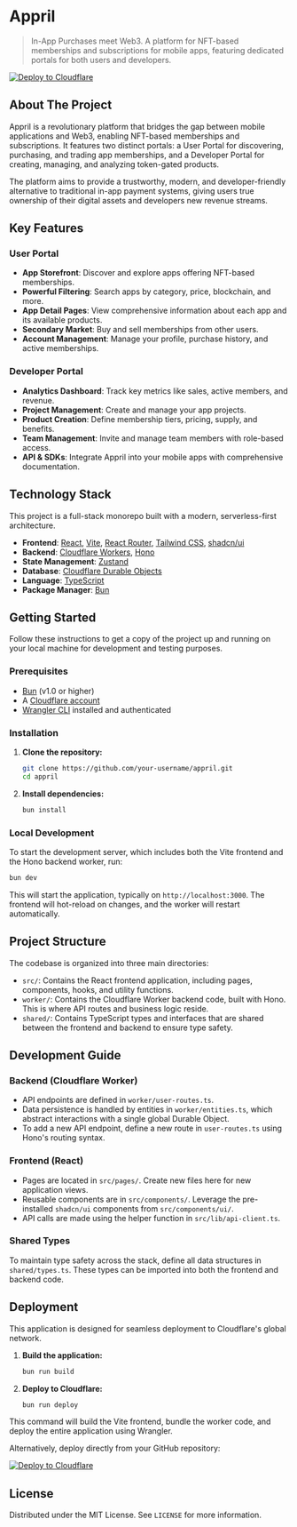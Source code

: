 # Appril

> In-App Purchases meet Web3. A platform for NFT-based memberships and subscriptions for mobile apps, featuring dedicated portals for both users and developers.

[![Deploy to Cloudflare](https://deploy.workers.cloudflare.com/button)](https://deploy.workers.cloudflare.com/?url=https://github.com/louk/appril-1)

## About The Project

Appril is a revolutionary platform that bridges the gap between mobile applications and Web3, enabling NFT-based memberships and subscriptions. It features two distinct portals: a User Portal for discovering, purchasing, and trading app memberships, and a Developer Portal for creating, managing, and analyzing token-gated products.

The platform aims to provide a trustworthy, modern, and developer-friendly alternative to traditional in-app payment systems, giving users true ownership of their digital assets and developers new revenue streams.

## Key Features

### User Portal
*   **App Storefront**: Discover and explore apps offering NFT-based memberships.
*   **Powerful Filtering**: Search apps by category, price, blockchain, and more.
*   **App Detail Pages**: View comprehensive information about each app and its available products.
*   **Secondary Market**: Buy and sell memberships from other users.
*   **Account Management**: Manage your profile, purchase history, and active memberships.

### Developer Portal
*   **Analytics Dashboard**: Track key metrics like sales, active members, and revenue.
*   **Project Management**: Create and manage your app projects.
*   **Product Creation**: Define membership tiers, pricing, supply, and benefits.
*   **Team Management**: Invite and manage team members with role-based access.
*   **API & SDKs**: Integrate Appril into your mobile apps with comprehensive documentation.

## Technology Stack

This project is a full-stack monorepo built with a modern, serverless-first architecture.

*   **Frontend**: [React](https://react.dev/), [Vite](https://vitejs.dev/), [React Router](https://reactrouter.com/), [Tailwind CSS](https://tailwindcss.com/), [shadcn/ui](https://ui.shadcn.com/)
*   **Backend**: [Cloudflare Workers](https://workers.cloudflare.com/), [Hono](https://hono.dev/)
*   **State Management**: [Zustand](https://zustand-demo.pmnd.rs/)
*   **Database**: [Cloudflare Durable Objects](https://developers.cloudflare.com/durable-objects/)
*   **Language**: [TypeScript](https://www.typescriptlang.org/)
*   **Package Manager**: [Bun](https://bun.sh/)

## Getting Started

Follow these instructions to get a copy of the project up and running on your local machine for development and testing purposes.

### Prerequisites

*   [Bun](https://bun.sh/docs/installation) (v1.0 or higher)
*   A [Cloudflare account](https://dash.cloudflare.com/sign-up)
*   [Wrangler CLI](https://developers.cloudflare.com/workers/wrangler/install-and-update/) installed and authenticated

### Installation

1.  **Clone the repository:**
    ```sh
    git clone https://github.com/your-username/appril.git
    cd appril
    ```

2.  **Install dependencies:**
    ```sh
    bun install
    ```

### Local Development

To start the development server, which includes both the Vite frontend and the Hono backend worker, run:

```sh
bun dev
```

This will start the application, typically on `http://localhost:3000`. The frontend will hot-reload on changes, and the worker will restart automatically.

## Project Structure

The codebase is organized into three main directories:

*   `src/`: Contains the React frontend application, including pages, components, hooks, and utility functions.
*   `worker/`: Contains the Cloudflare Worker backend code, built with Hono. This is where API routes and business logic reside.
*   `shared/`: Contains TypeScript types and interfaces that are shared between the frontend and backend to ensure type safety.

## Development Guide

### Backend (Cloudflare Worker)

*   API endpoints are defined in `worker/user-routes.ts`.
*   Data persistence is handled by entities in `worker/entities.ts`, which abstract interactions with a single global Durable Object.
*   To add a new API endpoint, define a new route in `user-routes.ts` using Hono's routing syntax.

### Frontend (React)

*   Pages are located in `src/pages/`. Create new files here for new application views.
*   Reusable components are in `src/components/`. Leverage the pre-installed `shadcn/ui` components from `src/components/ui/`.
*   API calls are made using the helper function in `src/lib/api-client.ts`.

### Shared Types

To maintain type safety across the stack, define all data structures in `shared/types.ts`. These types can be imported into both the frontend and backend code.

## Deployment

This application is designed for seamless deployment to Cloudflare's global network.

1.  **Build the application:**
    ```sh
    bun run build
    ```

2.  **Deploy to Cloudflare:**
    ```sh
    bun run deploy
    ```

This command will build the Vite frontend, bundle the worker code, and deploy the entire application using Wrangler.

Alternatively, deploy directly from your GitHub repository:

[![Deploy to Cloudflare](https://deploy.workers.cloudflare.com/button)](https://deploy.workers.cloudflare.com/?url=https://github.com/louk/appril-1)

## License

Distributed under the MIT License. See `LICENSE` for more information.